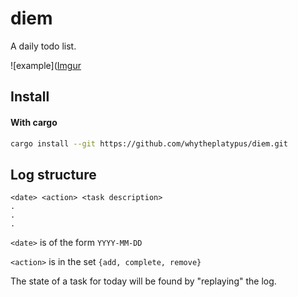 diem
====

A daily todo list.

![example]([Imgur](https://i.imgur.com/20kSi94.gif)

Install
---

#### With cargo

```bash
cargo install --git https://github.com/whytheplatypus/diem.git
```

Log structure
---

```
<date> <action> <task description>
.
.
.
```

`<date>` is of the form `YYYY-MM-DD`

`<action>` is in the set `{add, complete, remove}`

The state of a task for today will be found by "replaying" the log.
